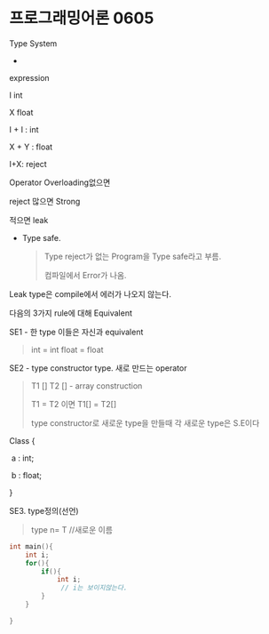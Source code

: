 # 프로그래밍어론 0605



Type System



- 



expression

I int

X float



I + I : int

X + Y : float

I+X: reject



Operator Overloading없으면







reject 많으면 Strong

적으면 leak



* Type safe.

  > Type reject가 없는 Program을 Type safe라고 부름.
  >
  > 컴파일에서 Error가 나옴.

Leak type은 compile에서 에러가 나오지 않는다.







다음의 3가지 rule에 대해 Equivalent

SE1 - 한 type 이들은 자신과 equivalent

>  int = int float = float

SE2 - type constructor type. 새로 만드는 operator

> T1 []  T2 [] - array construction
>
> T1 = T2 이면 T1[] = T2[]
>
> type constructor로 새로운 type을 만들때 각 새로운 type은 S.E이다



Class {

​	a : int;

​	b : float;

}



SE3. type정의(선언)

> type n= T //새로운 이름





```c
int main(){
    int i;
    for(){
        if(){
            int i;
             // i는 보이지않는다.
        }
    }
   
}
```

